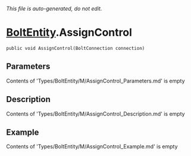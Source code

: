 *This file is auto-generated, do not edit.*

# [BoltEntity](Types/BoltEntity.md).AssignControl
`public void AssignControl(BoltConnection connection)`
## Parameters
Contents of 'Types/BoltEntity/M/AssignControl_Parameters.md' is empty
## Description
Contents of 'Types/BoltEntity/M/AssignControl_Description.md' is empty
## Example
Contents of 'Types/BoltEntity/M/AssignControl_Example.md' is empty
